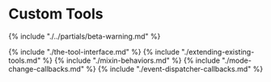 # Custom Tools

{% include "./../partials/beta-warning.md" %}

{% include "./the-tool-interface.md" %}
{% include "./extending-existing-tools.md" %}
{% include "./mixin-behaviors.md" %}
{% include "./mode-change-callbacks.md" %}
{% include "./event-dispatcher-callbacks.md" %}
